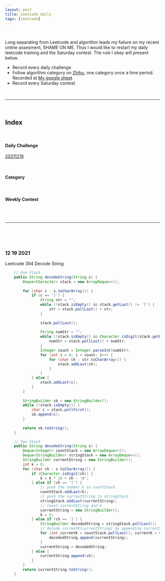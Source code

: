 ```yaml
---
layout: post
title: Leetcode daily
tags: [leetcode]
---
```


<br/>

Long separating from Leetcode and algorithm leads my failure on my recent online assesment, SHAME ON ME. Thus I would like to restart my daily leetcode training and the Saturday contest. The rule I obey will present below.

- Record every daily challenge
- Follow algorithm category on [Zhihu](https://zhuanlan.zhihu.com/p/349940945), one category once a time period. Recorded at [My google sheet](https://docs.google.com/spreadsheets/d/1JoyLqikGBHg1AVwxTBICTxjAal9bVbj03D9Ek7VKc58/edit#gid=0)
- Record every Saturday contest

<br/>

***

<br/>

## Index

<br/>

#### Daily Challenge
[20211219](#12-19-2021)

<br/>

#### Category

<br/>

#### Weekly Contest

<br/>

<br/>

***

<br/>
<br/>
<br/>

### 12 19 2021
Leetcode 394 Decode String
```java
    // One Stack
    public String decodeString(String s) {
        Deque<Character> stack = new ArrayDeque<>();
        
        for (char c : s.toCharArray()) {
            if (c == ']') {
                String str = "";
                while (!stack.isEmpty() && stack.getLast() != '[') {
                    str = stack.pollLast() + str;
                }
                
                stack.pollLast();
                
                String numStr = "";
                while (!stack.isEmpty() && Character.isDigit(stack.getLast())) {
                    numStr = stack.pollLast() + numStr;
                }
                Integer count = Integer.parseInt(numStr);
                for (int i = 0; i < count; i++) {
                    for (char ch : str.toCharArray()) {
                        stack.addLast(ch);
                    }
                }
            } else {
                stack.addLast(c);
            }
        }
        
        StringBuilder sb = new StringBuilder();
        while (!stack.isEmpty()) {
            char c = stack.pollFirst();
            sb.append(c);
        }
        
        return sb.toString();
    }

    // Two Stack
    public String decodeString(String s) {
        Deque<Integer> countStack = new ArrayDeque<>();
        Deque<StringBuilder> stringStack = new ArrayDeque<>();
        StringBuilder currentString = new StringBuilder();
        int k = 0;
        for (char ch : s.toCharArray()) {
            if (Character.isDigit(ch)) {
                k = k * 10 + ch - '0';
            } else if (ch == '[') {
                // push the number k to countStack
                countStack.addLast(k);
                // push the currentString to stringStack
                stringStack.addLast(currentString);
                // reset currentString and k
                currentString = new StringBuilder();
                k = 0;
            } else if (ch == ']') {
                StringBuilder decodedString = stringStack.pollLast();
                // decode currentK[currentString] by appending currentString k times
                for (int currentK = countStack.pollLast(); currentK > 0; currentK--) {
                    decodedString.append(currentString);
                }
                currentString = decodedString;
            } else {
                currentString.append(ch);
            }
        }
        return currentString.toString();
    }
```